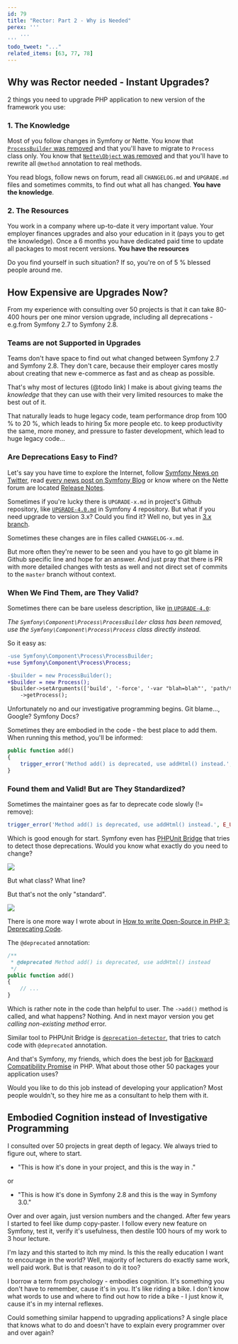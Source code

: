 ```yaml
---
id: 79
title: "Rector: Part 2 - Why is Needed"
perex: '''
    ...  
'''
todo_tweet: "..."
related_items: [63, 77, 78] 
---
```


## Why was Rector needed - Instant Upgrades? 

2 things you need to upgrade PHP application to new version of the framework you use:

### 1. The Knowledge

Most of you follow changes in Symfony or Nette. You know that [`ProcessBuilder` was removed](https://github.com/symfony/symfony/blob/master/UPGRADE-4.0.md#process) and that you'll have to migrate to `Process` class only. You know that [`Nette\Object` was removed](https://forum.nette.org/cs/26250-pojdte-otestovat-nette-2-4-rc) and that you'll have to rewrite all `@method` annotation to real methods.

You read blogs, follow news on forum, read all `CHANGELOG.md` and `UPGRADE.md` files and sometimes commits, to find out what all has changed. **You have the knowledge**.

### 2. The Resources

You work in a company where up-to-date it very important value. Your employer finances upgrades and also your education in it (pays you to get the knowledge). Once a 6 months you have dedicated paid time to update all packages to most recent versions. **You have the resources**

Do you find yourself in such situation? If so, you're on of 5 % blessed people around me.

## How Expensive are Upgrades Now?

From my experience with consulting over 50 projects is that it can take 80-400 hours per one minor version upgrade, including all deprecations - e.g.from Symfony 2.7 to Symfony 2.8. 

### Teams are not Supported in Upgrades

Teams don't have space to find out what changed between Symfony 2.7 and Symfony 2.8. They don't care, because their employer cares mostly about creating that new e-commerce as fast and as cheap as possible. 
  
That's why most of lectures (@todo link) I make is about giving teams *the knowledge* that they can use with their very limited resources to make the best out of it.
 
That naturally leads to huge legacy code, team performance drop from 100 % to 20 %, which leads to hiring 5x more people etc. to keep productivity the same, more money, and pressure to faster development, which lead to huge legacy code...
  
### Are Deprecations Easy to Find?
 
Let's say you have time to explore the Internet, follow [Symfony News on Twitter](https://twitter.com/symfony_en), read [every news post on Symfony Blog](https://symfony.com/blog/category/living-on-the-edge) or know where on the Nette forum are located [Release Notes](https://forum.nette.org/en/f78-release-announcements-news).

Sometimes if you're lucky there is `UPGRADE-x.md` in project's Github repository, like [`UPGRADE-4.0.md`](https://github.com/symfony/symfony/blob/master/UPGRADE-4.0.md) in Symfony 4 repository. But what if you need upgrade to version 3.x? Could you find it? Well no, but yes in [3.x branch](https://github.com/symfony/symfony/tree/3.4).

Sometimes these changes are in files called `CHANGELOG-x.md`.

But more often they're newer to be seen and you have to go git blame in Github specific line and hope for an answer. And just pray that there is PR with more detailed changes with tests as well and not direct set of commits to the `master` branch without context.

### When We Find Them, are They Valid?

Sometimes there can be bare useless description, like [in `UPGRADE-4.0`](https://github.com/symfony/symfony/blob/master/UPGRADE-4.0.md#process):

*The `Symfony\Component\Process\ProcessBuilder` class has been removed, use the `Symfony\Component\Process\Process` class directly instead.*

So it easy as:

```diff
-use Symfony\Component\Process\ProcessBuilder;
+use Symfony\Component\Process\Process;

-$builder = new ProcessBuilder();
+$builder = new Process();
 $builder->setArguments(['build', '-force', '-var "blah=blah"', 'path/to/json.json'])
    ->getProcess();
```

Unfortunately no and our investigative programming begins. Git blame..., Google? Symfony Docs?

Sometimes they are embodied in the code - the best place to add them. When running this method, you'll be informed: 
 
```php
public function add()
{
    trigger_error('Method add() is deprecated, use addHtml() instead.', E_USER_DEPRECATED);
}
```

### Found them and Valid! But are They Standardized?

Sometimes the maintainer goes as far to deprecate code slowly (!= remove):

```php
trigger_error('Method add() is deprecated, use addHtml() instead.', E_USER_DEPRECATED);
```

Which is good enough for start. Symfony even has [PHPUnit Bridge](https://symfony.com/doc/current/components/phpunit_bridge.html) that tries to detect those deprecations. Would you know what exactly do you need to change?

<img src="https://symfony.com/doc/current/_images/report.png">

But what class? What line?

But that's not the only "standard".

<a href="https://xkcd.com/927/
">
    <img src="https://imgs.xkcd.com/comics/standards.png">
</a>

There is one more way I wrote about in [How to write Open-Source in PHP 3: Deprecating Code](/blog/2017/09/11/how-to-write-open-source-in-php-3-deprecating-code/#today-s-topic-changed-method-name). 

The `@deprecated` annotation:

```php
/**
 * @deprecated Method add() is deprecated, use addHtml() instead
 */
public function add()
{
    // ...
}
```

Which is rather note in the code than helpful to user. The `->add()` method is called, and what happens? Nothing. And in next mayor version you get *calling non-existing method* error.

Similar tool to PHPUnit Bridge is [`deprecation-detector`](https://github.com/sensiolabs-de/deprecation-detector), that tries to catch code with `@deprecated` annotation.

And that's Symfony, my friends, which does the best job for [Backward Compatibility Promise](https://symfony.com/doc/current/contributing/code/bc.html) in PHP. What about those other 50 packages your application uses?

Would you like to do this job instead of developing your application? Most people wouldn't, so they hire me as a consultant to help them with it.

## Embodied Cognition instead of Investigative Programming

I consulted over 50 projects in great depth of legacy. We always tried to figure out, where to start. 

- "This is how it's done in your project, and this is the way in <the-desired-framework>."

or

- "This is how it's done in Symfony 2.8 and this is the way in Symfony 3.0."

Over and over again, just version numbers and the <the-desired-framework> changed. After few years I started to feel like dump copy-paster. I follow every new feature on Symfony, test it, verify it's usefulness, then destile 100 hours of my work to 3 hour lecture.
 
I'm lazy and this started to itch my mind. Is this the really education I want to encourage in the world? Well, majority of lecturers do exactly same work, well paid work. But is that reason to do it too?

I borrow a term from psychology - embodies cognition. It's something you don't have to remember, cause it's in you. It's like riding a bike. I don't know what words to use and where to find out how to ride a bike - I just know it, cause it's in  my internal reflexes.
 
Could something similar happend to upgrading applications? A single place that knows what to do and doesn't have to explain every programmer over and over again?
